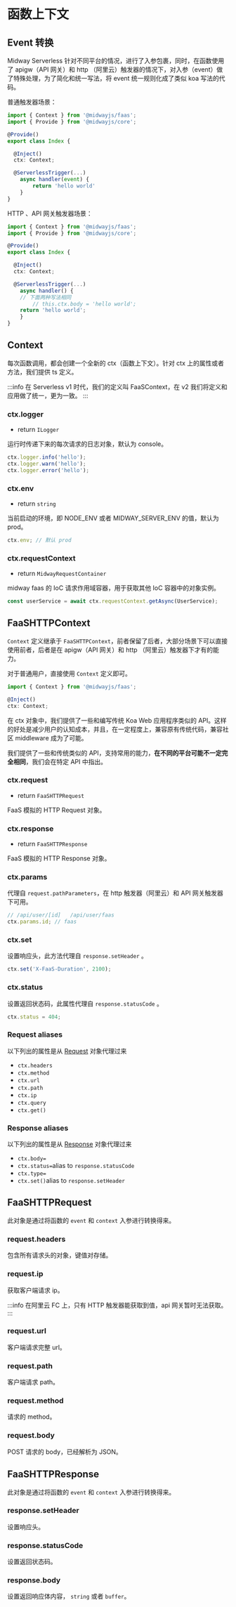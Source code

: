# 函数上下文

## Event 转换

Midway Serverless 针对不同平台的情况，进行了入参包裹，同时，在函数使用了 apigw（API 网关）和 http （阿里云）触发器的情况下，对入参（event）做了特殊处理，为了简化和统一写法，将 event 统一规则化成了类似 koa 写法的代码。

普通触发器场景：

```typescript
import { Context } from '@midwayjs/faas';
import { Provide } from '@midwayjs/core';

@Provide()
export class Index {

  @Inject()
  ctx: Context;

  @ServerlessTrigger(...)
	async handler(event) {
		return 'hello world'
	}
}
```

HTTP 、API 网关触发器场景：

```typescript
import { Context } from '@midwayjs/faas';
import { Provide } from '@midwayjs/core';

@Provide()
export class Index {

  @Inject()
  ctx: Context;

  @ServerlessTrigger(...)
	async handler() {
    // 下面两种写法相同
		// this.ctx.body = 'hello world';
    return 'hello world';
	}
}
```

## Context

每次函数调用，都会创建一个全新的 ctx（函数上下文）。针对 ctx 上的属性或者方法，我们提供 ts 定义。

:::info
在 Serverless v1 时代，我们的定义叫 FaaSContext，在 v2 我们将定义和应用做了统一，更为一致。
:::

### ctx.logger

- return `ILogger`

运行时传递下来的每次请求的日志对象，默认为 console。

```typescript
ctx.logger.info('hello');
ctx.logger.warn('hello');
ctx.logger.error('hello');
```

### ctx.env

- return `string`

当前启动的环境，即 NODE_ENV 或者 MIDWAY_SERVER_ENV 的值，默认为 prod。

```typescript
ctx.env; // 默认 prod
```

### ctx.requestContext

- return `MidwayRequestContainer`

midway faas 的 IoC 请求作用域容器，用于获取其他 IoC 容器中的对象实例。

```typescript
const userService = await ctx.requestContext.getAsync(UserService);
```

## FaaSHTTPContext

`Context` 定义继承于 `FaaSHTTPContext`，前者保留了后者，大部分场景下可以直接使用前者，后者是在  apigw（API 网关）和 http （阿里云）触发器下才有的能力。

对于普通用户，直接使用 `Context` 定义即可。

```typescript
import { Context } from '@midwayjs/faas';

@Inject()
ctx: Context;
```

在 ctx 对象中，我们提供了一些和编写传统 Koa Web 应用程序类似的 API。这样的好处是减少用户的认知成本，并且，在一定程度上，兼容原有传统代码，兼容社区 middleware 成为了可能。

我们提供了一些和传统类似的 API，支持常用的能力，**在不同的平台可能不一定完全相同**，我们会在特定 API 中指出。

### ctx.request

- return `FaaSHTTPRequest`

FaaS 模拟的 HTTP Request 对象。

### ctx.response

- return `FaaSHTTPResponse`

FaaS 模拟的 HTTP Response 对象。

### ctx.params

代理自 `request.pathParameters`，在 http 触发器（阿里云）和 API 网关触发器下可用。

```typescript
// /api/user/[id]   /api/user/faas
ctx.params.id; // faas
```

### ctx.set

设置响应头，此方法代理自 `response.setHeader` 。

```typescript
ctx.set('X-FaaS-Duration', 2100);
```

### ctx.status

设置返回状态码，此属性代理自 `response.statusCode` 。

```typescript
ctx.status = 404;
```



### Request aliases

以下列出的属性是从 [Request](#k6AZp) 对象代理过来

- `ctx.headers`
- `ctx.method`
- `ctx.url`
- `ctx.path`
- `ctx.ip`
- `ctx.query`
- `ctx.get()`

### Response aliases

以下列出的属性是从 [Response](#kfTOD) 对象代理过来

- `ctx.body=`
- `ctx.status=`alias to `response.statusCode`
- `ctx.type=`
- `ctx.set()`alias to `response.setHeader`



## FaaSHTTPRequest

此对象是通过将函数的 `event` 和 `context` 入参进行转换得来。

### request.headers

包含所有请求头的对象，键值对存储。

### request.ip

获取客户端请求 ip。

:::info
在阿里云 FC 上，只有 HTTP 触发器能获取到值，api 网关暂时无法获取。
:::

### request.url

客户端请求完整 url。

### request.path

客户端请求 path。

### request.method

请求的 method。

### request.body

POST 请求的 body，已经解析为 JSON。

## FaaSHTTPResponse

此对象是通过将函数的 `event` 和 `context` 入参进行转换得来。

### response.setHeader

设置响应头。

### response.statusCode

设置返回状态码。

### response.body

设置返回响应体内容， `string` 或者 `buffer`。
